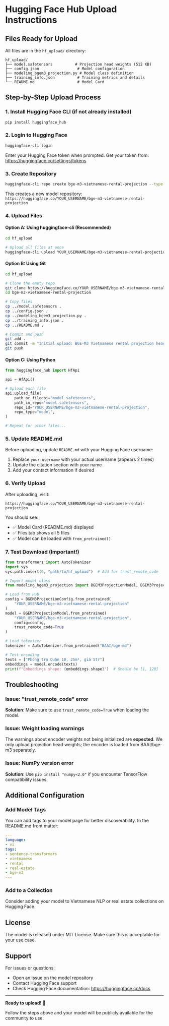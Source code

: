 # Hugging Face Hub Upload Instructions

## Files Ready for Upload

All files are in the `hf_upload/` directory:

```
hf_upload/
├── model.safetensors          # Projection head weights (512 KB)
├── config.json                 # Model configuration
├── modeling_bgem3_projection.py # Model class definition
├── training_info.json          # Training metrics and details
└── README.md                   # Model Card
```

## Step-by-Step Upload Process

### 1. Install Hugging Face CLI (if not already installed)

```bash
pip install huggingface_hub
```

### 2. Login to Hugging Face

```bash
huggingface-cli login
```

Enter your Hugging Face token when prompted. Get your token from: https://huggingface.co/settings/tokens

### 3. Create Repository

```bash
huggingface-cli repo create bge-m3-vietnamese-rental-projection --type model
```

This creates a new model repository: `https://huggingface.co/YOUR_USERNAME/bge-m3-vietnamese-rental-projection`

### 4. Upload Files

#### Option A: Using huggingface-cli (Recommended)

```bash
cd hf_upload

# Upload all files at once
huggingface-cli upload YOUR_USERNAME/bge-m3-vietnamese-rental-projection . . --repo-type model
```

#### Option B: Using Git

```bash
cd hf_upload

# Clone the empty repo
git clone https://huggingface.co/YOUR_USERNAME/bge-m3-vietnamese-rental-projection
cd bge-m3-vietnamese-rental-projection

# Copy files
cp ../model.safetensors .
cp ../config.json .
cp ../modeling_bgem3_projection.py .
cp ../training_info.json .
cp ../README.md .

# Commit and push
git add .
git commit -m "Initial upload: BGE-M3 Vietnamese rental projection head"
git push
```

#### Option C: Using Python

```python
from huggingface_hub import HfApi

api = HfApi()

# Upload each file
api.upload_file(
    path_or_fileobj="model.safetensors",
    path_in_repo="model.safetensors",
    repo_id="YOUR_USERNAME/bge-m3-vietnamese-rental-projection",
    repo_type="model",
)

# Repeat for other files...
```

### 5. Update README.md

Before uploading, update `README.md` with your Hugging Face username:

1. Replace `your-username` with your actual username (appears 2 times)
2. Update the citation section with your name
3. Add your contact information if desired

### 6. Verify Upload

After uploading, visit:
```
https://huggingface.co/YOUR_USERNAME/bge-m3-vietnamese-rental-projection
```

You should see:
- ✅ Model Card (README.md) displayed
- ✅ Files tab shows all 5 files
- ✅ Model can be loaded with `from_pretrained()`

### 7. Test Download (Important!)

```python
from transformers import AutoTokenizer
import sys
sys.path.insert(0, "path/to/hf_upload")  # Add for trust_remote_code

# Import model class
from modeling_bgem3_projection import BGEM3ProjectionModel, BGEM3ProjectionConfig

# Load from Hub
config = BGEM3ProjectionConfig.from_pretrained(
    "YOUR_USERNAME/bge-m3-vietnamese-rental-projection"
)
model = BGEM3ProjectionModel.from_pretrained(
    "YOUR_USERNAME/bge-m3-vietnamese-rental-projection",
    config=config,
    trust_remote_code=True
)

# Load tokenizer
tokenizer = AutoTokenizer.from_pretrained("BAAI/bge-m3")

# Test encoding
texts = ["Phòng trọ Quận 10, 25m², giá 5tr"]
embeddings = model.encode(texts)
print(f"Embeddings shape: {embeddings.shape}")  # Should be [1, 128]
```

## Troubleshooting

### Issue: "trust_remote_code" error

**Solution**: Make sure to use `trust_remote_code=True` when loading the model.

### Issue: Weight loading warnings

The warnings about encoder weights not being initialized are **expected**. We only upload projection head weights; the encoder is loaded from BAAI/bge-m3 separately.

### Issue: NumPy version error

**Solution**: Use `pip install "numpy<2.0"` if you encounter TensorFlow compatibility issues.

## Additional Configuration

### Add Model Tags

You can add tags to your model page for better discoverability. In the README.md front matter:

```yaml
---
language:
- vi
tags:
- sentence-transformers
- vietnamese
- rental
- real-estate
- bge-m3
---
```

### Add to a Collection

Consider adding your model to Vietnamese NLP or real estate collections on Hugging Face.

## License

The model is released under MIT License. Make sure this is acceptable for your use case.

## Support

For issues or questions:
- Open an issue on the model repository
- Contact Hugging Face support
- Check Hugging Face documentation: https://huggingface.co/docs

---

**Ready to upload!** 🚀

Follow the steps above and your model will be publicly available for the community to use.

